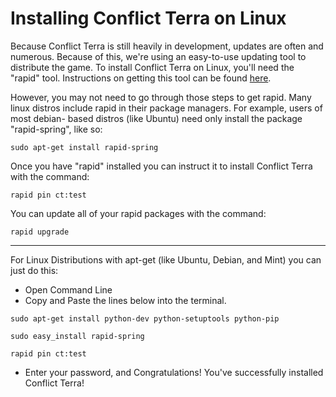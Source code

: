 # Installing Conflict Terra on Linux #

Because Conflict Terra is still heavily in development, updates are often and numerous.  Because of this, we're using an easy-to-use updating tool to distribute the game.  To install Conflict Terra on Linux, you'll need the "rapid" tool.
Instructions on getting this tool can be found [here](http://pypi.python.org/pypi/rapid-spring).

However, you may not need to go through those steps to get rapid. Many linux
distros include rapid in their package managers. For example, users of most debian-
based distros (like Ubuntu) need only install the package "rapid-spring", like so:

```
sudo apt-get install rapid-spring
```

Once you have "rapid" installed you can instruct it to install Conflict Terra with the command:

```
rapid pin ct:test
```

You can update all of your rapid packages with the command:

```
rapid upgrade
```


---


For Linux Distributions with apt-get (like Ubuntu, Debian, and Mint) you can just do this:

  * Open Command Line
  * Copy and Paste the lines below into the terminal.

```
sudo apt-get install python-dev python-setuptools python-pip

sudo easy_install rapid-spring

rapid pin ct:test
```

  * Enter your password, and Congratulations! You've successfully installed Conflict Terra!